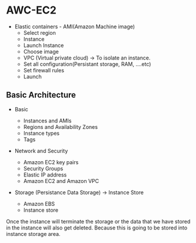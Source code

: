 # AWC-EC2

- Elastic containers - AMI(Amazon Machine image)
  - Select region
  - Instance
  - Launch Instance
  - Choose image
  - VPC (Virtual private cloud) -> To isolate an instance.
  - Set all configuration(Persistant storage, RAM, ....etc)
  - Set firewall rules
  - Launch

## Basic Architecture

- Basic

  - Instances and AMIs
  - Regions and Availability Zones
  - Instance types
  - Tags

- Network and Security

  - Amazon EC2 key pairs
  - Security Groups
  - Elastic IP address
  - Amazon EC2 and Amazon VPC

- Storage (Persistance Data Storage) -> Instance Store
  - Amazon EBS
  - Instance store

Once the instance will terminate the storage or the data that we have stored in the instance will also get deleted. Because this is going to be stored into instance storage area.
